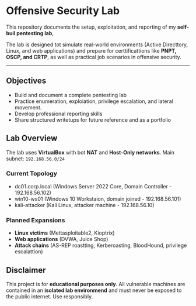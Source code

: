 # Offensive Security Lab

This repository documents the setup, exploitation, and reporting of my **self-buil pentesting lab**,

The lab is designed tot simulate real-world environments (Active Directtory, Linux, and web applications) and prepare for certtificattions like **PNPT, OSCP, and CRTP**, as well as practical job scenarios in offensive security.

---

## Objectives
- Build and document a complete pentesting lab
- Practice enumeration, exploiation, privilege escalation, and lateral movement.
- Develop professional reporting skills
- Share structured writetups for future reference and as a portfolio

## Lab Overview
The lab uses **VirtualBox** with bot **NAT** and **Host-Only networks**.
Main subnet: `192.168.56.0/24`

### Current Topology
- dc01.corp.local (Windows Server 2022 Core, Domain Controller - 192.168.56.102)
- win10-ws01 (Windows 10 Workstaion, domain joined - 192.168.56.101)
- kali-attacker (Kali Linux, attacker machine - 192.168.56.10)

### Planned Expansions
- **Linux victims** (Mettasploitable2, Kioptrix)
- **Web applications** (DVWA, Juice Shop)
- **Attack chains** (AS-REP roastting, Kerberoasting, BloodHound, privilege escalattion)

## Disclaimer
This project is for **educational purposes only**.
All vulnerable machines are contained in an **isolated lab environmend** and must never be exposed to the public internet. Use responsibly.
